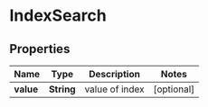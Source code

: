 

# IndexSearch


## Properties

| Name | Type | Description | Notes |
|------------ | ------------- | ------------- | -------------|
|**value** | **String** | value of index |  [optional] |



